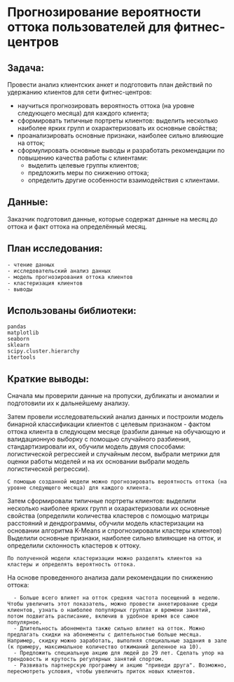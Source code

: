 # Прогнозирование вероятности оттока пользователей для фитнес-центров  

## Задача:   
Провести анализ клиентских анкет и подготовить план действий по удержанию клиентов для сети фитнес-центров:

- научиться прогнозировать вероятность оттока (на уровне следующего месяца) для каждого клиента;
- сформировать типичные портреты клиентов: выделить несколько наиболее ярких групп и охарактеризовать их основные свойства;
- проанализировать основные признаки, наиболее сильно влияющие на отток;
- сформулировать основные выводы и разработать рекомендации по повышению качества работы с клиентами:
    - выделить целевые группы клиентов;
    - предложить меры по снижению оттока;
    - определить другие особенности взаимодействия с клиентами.
 
## Данные:  
Заказчик подготовил данные, которые содержат данные на месяц до оттока и факт оттока на определённый месяц.  
    
## План исследования:
        
    - чтение данных
    - исследовательский анализ данных
    - модель прогнозирования оттока клиентов
    - кластеризация клиентов
    - выводы

## Использованы библиотеки:   
    pandas 
    matplotlib 
    seaborn 
    sklearn 
    scipy.cluster.hierarchy 
    itertools

## Краткие выводы:

Сначала мы проверили данные на пропуски, дубликаты и аномалии и подготовили их к дальнейшему анализу.

Затем провели исследовательский анализ данных и построили модель бинарной классификации клиентов с целевым признаком - фактом оттока клиента в следующем месяце (разбили данные на обучающую и валидационную выборку с помощью случайного разбиения, стандартизировали их, обучили модель двумя способами: логистической регрессией и случайным лесом, выбрали метрики для оценки работы моделей и на их основании выбрали модель логистической регрессии).

    С помощью созданной модели можно прогнозировать вероятность оттока (на уровне следующего месяца) для каждого клиента.

Затем сформировали типичные портреты клиентов: выделили несколько наиболее ярких групп и охарактеризовали их основные свойства (определили количества кластеров с помощью матрицы расстояний и дендрограммы, обучили модель кластеризации на основании алгоритма K-Means и спрогнозировали кластеры клиентов)
Выделили основные признаки, наиболее сильно влияющие на отток, и определили склонность кластеров к оттоку.

    По полученной модели кластеризации можно разделять клиентов на кластеры и определять вероятность оттока.

На основе проведенного анализа дали рекомендации по снижению оттока: 

      - Больше всего влияет на отток средняя частота посещений в неделю. Чтобы увеличить этот показатель, можно провести анкетирование среди клиентов, узнать о наиболее популярных группах и времени занятий, потом подвигать расписание, включив в удобное время все самое популярное.
      - Длительность абонемента также сильно влияет на отток. Можно предлагать скидки на абонементы с дилтельностью больше месяца. Например, скидку можно заработать, выполняя специальные задания в зале (к примеру, максимальное количество отжиманий деленное на 10).
      - Предложить специальную акцию для людей до 29 лет. Сделать упор на трендовость и крутость регулярных занятий спортом. 
      - Развивать партнерскую программу и акцию "приведи друга". Возможно, пересмотреть условия, чтобы увеличить приток новых клиентов.
